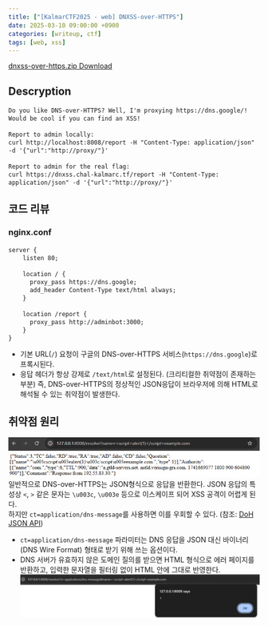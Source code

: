 ```yaml
---
title: ["[KalmarCTF2025 - web] DNXSS-over-HTTPS"]
date: 2025-03-10 09:00:00 +0900
categories: [writeup, ctf]
tags: [web, xss]
---
```

<a href="/assets/bin/ctf/dnxss/dnxss-over-https.zip" download>dnxss-over-https.zip Download</a>  

## Descryption
```
Do you like DNS-over-HTTPS? Well, I'm proxying https://dns.google/!
Would be cool if you can find an XSS!

Report to admin locally:
curl http://localhost:8008/report -H "Content-Type: application/json" -d '{"url":"http://proxy/"}'

Report to admin for the real flag:
curl https://dnxss.chal-kalmarc.tf/report -H "Content-Type: application/json" -d '{"url":"http://proxy/"}'
```

## 코드 리뷰
### nginx.conf
```apacheconf
server {
    listen 80;

    location / {
      proxy_pass https://dns.google;
      add_header Content-Type text/html always;
    }

    location /report {
      proxy_pass http://adminbot:3000;
    }
}
```
- 기본 URL(`/`) 요청이 구글의 DNS-over-HTTPS 서비스(`https://dns.google`)로 프록시된다.
- 응답 헤더가 항상 강제로 `/text/html`로 설정된다. (크리티컬한 취약점이 존재하는 부분)
즉, DNS-over-HTTPS의 정상적인 JSON응답이 브라우저에 의해 HTML로 해석될 수 있는 취약점이 발생한다.

## 취약점 원리
![](assets/img/writeup/ctf/dnxss/unicode_escape.png)  
일반적으로 DNS-over-HTTPS는 JSON형식으로 응답을 반환한다. JSON 응답의 특성상 `<`, `>` 같은 문자는 `\u003c`, `\u003e` 등으로 이스케이프 되어 XSS 공격이 어렵게 된다.  
하지만 `ct=application/dns-message`를 사용하면 이를 우회할 수 있다. (참조: [DoH JSON API](https://developers.google.com/speed/public-dns/docs/doh/json))  
 - `ct=application/dns-message` 파라미터는 DNS 응답을 JSON 대신 바이너리(DNS Wire Format) 형태로 받기 위해 쓰는 옵션이다.
 - DNS 서버가 유효하지 않은 도메인 질의를 받으면 HTML 형식으로 에러 페이지를 반환하고, 입력한 문자열을 필터링 없이 HTML 안에 그대로 반영한다.
![](assets/img/writeup/ctf/dnxss/exploit.png)

